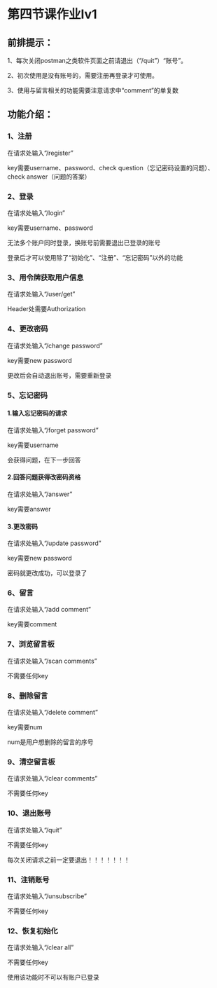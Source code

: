 # 第四节课作业lv1

## 前排提示：

1、每次关闭postman之类软件页面之前请退出（“/quit”）“账号”。

2、初次使用是没有账号的，需要注册再登录才可使用。

3、使用与留言相关的功能需要注意请求中“comment”的单复数

## 功能介绍：

### 1、注册

在请求处输入“/register”

key需要username、password、check question（忘记密码设置的问题）、check answer（问题的答案）

### 2、登录

在请求处输入“/login”

key需要username、password

无法多个账户同时登录，换账号前需要退出已登录的账号

登录后才可以使用除了“初始化”、“注册”、“忘记密码”以外的功能

### 3、用令牌获取用户信息

在请求处输入“/user/get”

Header处需要Authorization

### 4、更改密码

在请求处输入“/change password”

key需要new password

更改后会自动退出账号，需要重新登录

### 5、忘记密码

#### 1.输入忘记密码的请求

在请求处输入“/forget password”

key需要username

会获得问题，在下一步回答

#### 2.回答问题获得改密码资格

在请求处输入“/answer”

key需要answer

#### 3.更改密码

在请求处输入“/update password”

key需要new password

密码就更改成功，可以登录了

### 6、留言

在请求处输入“/add comment”

key需要comment

### 7、浏览留言板

在请求处输入“/scan comments”

不需要任何key

### 8、删除留言

在请求处输入“/delete comment”

key需要num

num是用户想删除的留言的序号

### 9、清空留言板

在请求处输入“/clear comments”

不需要任何key

### 10、退出账号

在请求处输入“/quit”

不需要任何key

每次关闭请求之前一定要退出！！！！！！！

### 11、注销账号

在请求处输入“/unsubscribe”

不需要任何key

### 12、恢复初始化

在请求处输入“/clear all”

不需要任何key

使用该功能时不可以有账户已登录
